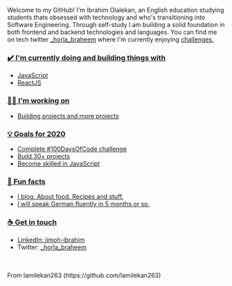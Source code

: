 
Welcome to my GitHub! I'm Ibrahim Olalekan, an English education studying students thats obsessed with technology and  who's transitioning into Software Engineering. Through self-study  I am building a solid foundation in both frontend and backend technologies and languages. You can find me on tech twitter <a href = "https://twitter.com/_horla_braheem">_horla_braheem</a> where I'm currently enjoying  <a href="https://twitter.com/search?q=%23100DaysOfCode&src=hashtag_click">challenges.



### ✔️ I'm currently doing and building things with 
- JavaScript
- ReactJS

### 👩‍💻 I'm working on
- Building projects and more projects 

### 💡 Goals for 2020
- Complete #100DaysOfCode challenge
- Build 30+ projects 
- Become skilled in JavaScript


### 🌴 Fun facts
- I blog. About food. Recipes and stuff. 
- I will speak German fluently in 5 months or so.

### ☕ Get in touch
- LinkedIn: <a href = "https://www.linkedin.com/in/jimoh-ibrahim/">jimoh-ibrahim</a>
- Twitter: <a href = "https://twitter.com/_horla_braheem">_horla_braheem</a>

<br>
<br>
From lamilekan263 (https://github.com/lamilekan263)
